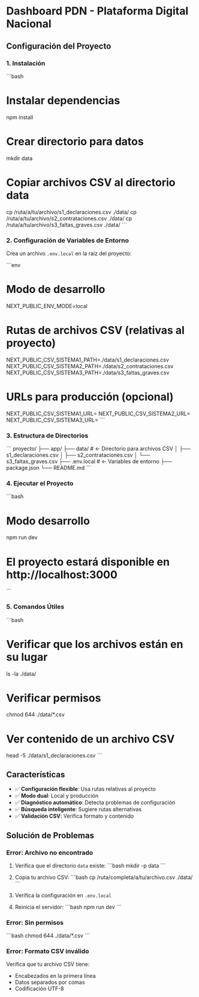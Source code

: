 # Dashboard PDN - Plataforma Digital Nacional

## Configuración del Proyecto

### 1. Instalación

\`\`\`bash
# Instalar dependencias
npm install

# Crear directorio para datos
mkdir data

# Copiar archivos CSV al directorio data
cp /ruta/a/tu/archivo/s1_declaraciones.csv ./data/
cp /ruta/a/tu/archivo/s2_contrataciones.csv ./data/
cp /ruta/a/tu/archivo/s3_faltas_graves.csv ./data/
\`\`\`

### 2. Configuración de Variables de Entorno

Crea un archivo `.env.local` en la raíz del proyecto:

\`\`\`env
# Modo de desarrollo
NEXT_PUBLIC_ENV_MODE=local

# Rutas de archivos CSV (relativas al proyecto)
NEXT_PUBLIC_CSV_SISTEMA1_PATH=./data/s1_declaraciones.csv
NEXT_PUBLIC_CSV_SISTEMA2_PATH=./data/s2_contrataciones.csv
NEXT_PUBLIC_CSV_SISTEMA3_PATH=./data/s3_faltas_graves.csv

# URLs para producción (opcional)
NEXT_PUBLIC_CSV_SISTEMA1_URL=
NEXT_PUBLIC_CSV_SISTEMA2_URL=
NEXT_PUBLIC_CSV_SISTEMA3_URL=
\`\`\`

### 3. Estructura de Directorios

\`\`\`
proyecto/
├── app/
├── data/                    # ← Directorio para archivos CSV
│   ├── s1_declaraciones.csv
│   ├── s2_contrataciones.csv
│   └── s3_faltas_graves.csv
├── .env.local              # ← Variables de entorno
├── package.json
└── README.md
\`\`\`

### 4. Ejecutar el Proyecto

\`\`\`bash
# Modo desarrollo
npm run dev

# El proyecto estará disponible en http://localhost:3000
\`\`\`

### 5. Comandos Útiles

\`\`\`bash
# Verificar que los archivos están en su lugar
ls -la ./data/

# Verificar permisos
chmod 644 ./data/*.csv

# Ver contenido de un archivo CSV
head -5 ./data/s1_declaraciones.csv
\`\`\`

## Características

- ✅ **Configuración flexible**: Usa rutas relativas al proyecto
- ✅ **Modo dual**: Local y producción
- ✅ **Diagnóstico automático**: Detecta problemas de configuración
- ✅ **Búsqueda inteligente**: Sugiere rutas alternativas
- ✅ **Validación CSV**: Verifica formato y contenido

## Solución de Problemas

### Error: Archivo no encontrado

1. Verifica que el directorio `data` existe:
   \`\`\`bash
   mkdir -p data
   \`\`\`

2. Copia tu archivo CSV:
   \`\`\`bash
   cp /ruta/completa/a/tu/archivo.csv ./data/
   \`\`\`

3. Verifica la configuración en `.env.local`

4. Reinicia el servidor:
   \`\`\`bash
   npm run dev
   \`\`\`

### Error: Sin permisos

\`\`\`bash
chmod 644 ./data/*.csv
\`\`\`

### Error: Formato CSV inválido

Verifica que tu archivo CSV tiene:
- Encabezados en la primera línea
- Datos separados por comas
- Codificación UTF-8
